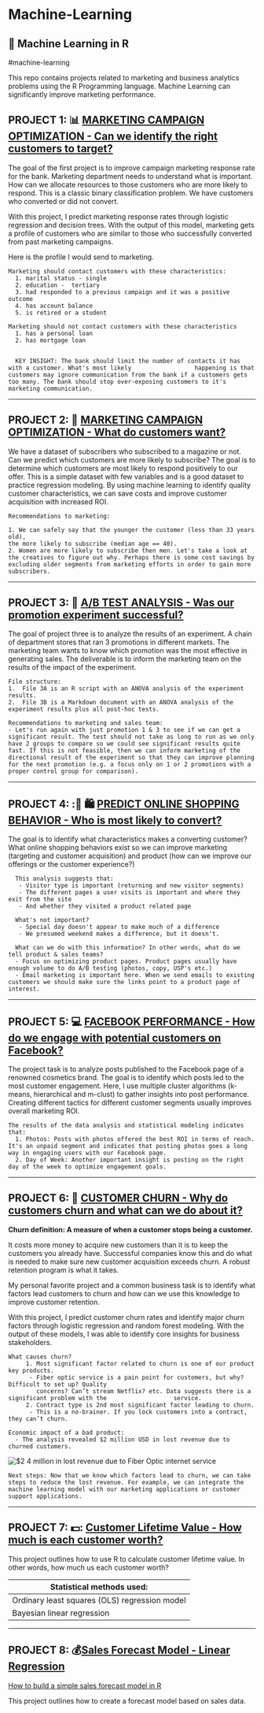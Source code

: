 # Machine-Learning

## :dart: Machine Learning in R

#machine-learning

This repo contains projects related to marketing and business analytics problems using the R Programming language. Machine Learning can significantly improve marketing performance.

## **PROJECT 1:** 📊 [MARKETING CAMPAIGN OPTIMIZATION - Can we identify the right customers to target?](https://github.com/bonheurgirl/Machine-Learning-R/blob/master/1.Predict%20Bank%20Mktg%20Campaign%20Response-Logistic%20Regression%20%26%20Decision%20Tree%20Models.R)

The goal of the first project is to improve campaign marketing response rate for the bank. Marketing department needs to understand what is important. How can we allocate resources to those customers who are more likely to respond. This is a classic binary classification problem. We have customers who converted or did not convert.

With this project, I predict marketing response rates through logistic regression and decision trees. With the output of this model, marketing gets a profile of customers who are similar to those who successfully converted from past marketing campaigns.

Here is the profile I would send to marketing.

    Marketing should contact customers with these characteristics:
      1. marital status - single
      2. education -  tertiary
      3. had responded to a previous campaign and it was a positive outcome
      4. has account balance
      5. is retired or a student

    Marketing should not contact customers with these characteristics
      1. has a personal loan
      2. has mortgage loan
      
      
      KEY INSIGHT: The bank should limit the number of contacts it has with a customer. What's most likely                  happening is that customers may ignore communication from the bank if a customers gets too many. The bank should stop over-exposing customers to it's marketing communication.

------------------------------------------------------------------------

## **PROJECT 2:** :crystal_ball: [MARKETING CAMPAIGN OPTIMIZATION - What do customers want?](https://github.com/bonheurgirl/Machine-Learning-R/blob/master/2.Predict%20Magazine%20Subscription%20Behavior%20-%20Logistic%20Regression.R)

We have a dataset of subscribers who subscribed to a magazine or not. Can we predict which customers are more likely to subscribe? The goal is to determine which customers are most likely to respond positively to our offer. This is a simple dataset with few variables and is a good dataset to practice regression modeling. By using machine learning to identify quality customer characteristics, we can save costs and improve customer acquisition with increased ROI.

    Recommendations to marketing:

    1. We can safely say that the younger the customer (less than 33 years old),
    the more likely to subscribe (median age == 40).
    2. Women are more likely to subscribe then men. Let's take a look at the creatives to figure out why. Perhaps there is some cost savings by excluding older segments from marketing efforts in order to gain more subscribers.

------------------------------------------------------------------------

## **PROJECT 3:** :test_tube: [A/B TEST ANALYSIS - Was our promotion experiment successful?](https://github.com/bonheurgirl/Machine-Learning-R/blob/master/3B.IBM%20Watson%20Marketing%20AB%20Test%20Results%20Evaluation%20-%20ANOVA%20and%20post-hoc%20tests.Rmd)

The goal of project three is to analyze the results of an experiment. A chain of department stores that ran 3 promotions in different markets. The marketing team wants to know which promotion was the most effective in generating sales. The deliverable is to inform the marketing team on the results of the impact of the experiment.

    File structure:
    1.  File 3A is an R script with an ANOVA analysis of the experiment results.
    2.  File 3B is a Markdown document with an ANOVA analysis of the experiment results plus all post-hoc tests.

    Recommendations to marketing and sales team: 
    - Let's run again with just promotion 1 & 3 to see if we can get a significant result. The test should not take as long to run as we only have 2 groups to compare so we could see significant results quite fast. If this is not feasible, then we can inform marketing of the directional result of the experiment so that they can improve planning for the next promotion (e.g. a focus only on 1 or 2 promotions with a proper control group for comparison).

------------------------------------------------------------------------

## **PROJECT 4:** :🛒 🛍️ [PREDICT ONLINE SHOPPING BEHAVIOR - Who is most likely to convert?](https://github.com/bonheurgirl/Machine-Learning-R/blob/master/4.Predict%20Online%20Shoppers%20Intent%20-%20Logistic%20Regression.R)

The goal is to identify what characteristics makes a converting customer? What online shopping behaviors exist so we can improve marketing (targeting and customer acquisition) and product (how can we improve our offerings or the customer experience?)

      This analysis suggests that:
       - Visitor type is important (returning and new visitor segments)
       - The different pages a user visits is important and where they exit from the site
       - And whether they visited a product related page

      What's not important?
       - Special day doesn't appear to make much of a difference
       - We presumed weekend makes a difference, but it doesn't.

      What can we do with this information? In other words, what do we tell product & sales teams?
      - Focus on optimizing product pages. Product pages usually have enough volume to do A/B testing (photos, copy, USP's etc.)
      - Email marketing is important here. When we send emails to existing customers we should make sure the links point to a product page of interest.

------------------------------------------------------------------------

## **PROJECT 5:** :computer: [FACEBOOK PERFORMANCE - How do we engage with potential customers on Facebook?](https://github.com/bonheurgirl/Machine-Learning-R/blob/master/5.Facebook%20Performance%20-%20Clustering.R)

The project task is to analyze posts published to the Facebook page of a renowned cosmetics brand. The goal is to identify which posts led to the most customer engagement. Here, I use multiple cluster algorithms (k-means, hierarchical and m-clust) to gather insights into post performance. Creating different tactics for different customer segments usually improves overall marketing ROI.

    The results of the data analysis and statistical modeling indicates that:
      1. Photos: Posts with photos offered the best ROI in terms of reach. It's an unpaid segment and indicates that posting photos goes a long way in engaging users with our Facebook page.
      2. Day of Week: Another important insight is posting on the right day of the week to optimize engagement goals.

------------------------------------------------------------------------

## **PROJECT 6:** :money_with_wings: [CUSTOMER CHURN - Why do customers churn and what can we do about it?](https://github.com/bonheurgirl/Machine-Learning-R/blob/master/6.Customer%20Churn%20Analysis%20-%20Logistic%20Regression%20%26%20Random%20Forest%20Models.Rmd)

**Churn definition: A measure of when a customer stops being a customer.**

It costs more money to acquire new customers than it is to keep the customers you already have. Successful companies know this and do what is needed to make sure new customer acquisition exceeds churn. A robust retention program is what it takes.

My personal favorite project and a common business task is to identify what factors lead customers to churn and how can we use this knowledge to improve customer retention.

With this project, I predict customer churn rates and identify major churn factors through logistic regression and random forest modeling. With the output of these models, I was able to identify core insights for business stakeholders.

    What causes churn?
         1. Most significant factor related to churn is one of our product key products.
          - Fiber optic service is a pain point for customers, but why? Difficult to set up? Quality
            concerns? Can’t stream Netflix? etc. Data suggests there is a significant problem with the                   service.
         2. Contract type is 2nd most significant factor leading to churn. 
          - This is a no-brainer. If you lock customers into a contract, they can’t churn.

    Economic impact of a bad product:     
      - The analysis revealed $2 million USD in lost revenue due to churned customers.

![\$2 4 million in lost revenue due to Fiber Optic internet service](https://user-images.githubusercontent.com/13710429/120935138-9c883900-c701-11eb-99f8-ac6c15bdd175.png)

    Next steps: Now that we know which factors lead to churn, we can take steps to reduce the lost revenue. For example, we can integrate the machine learning model with our marketing applications or customer support applications.

------------------------------------------------------------------------

## **PROJECT 7:** 💵: [Customer Lifetime Value - How much is each customer worth?](https://github.com/bonheurgirl/Machine-Learning-R/blob/master/7.%20Customer%20Lifetime%20Value%20Modeling%20with%20OLS%20and%20Bayesian%20Linear%20Regression.Rmd)

This project outlines how to use R to calculate customer lifetime value. In other words, how much us each customer worth?

| Statistical methods used:                     |
|-----------------------------------------------|
| Ordinary least squares (OLS) regression model |
| Bayesian linear regression                    |

------------------------------------------------------------------------

## **PROJECT 8:** 💰[Sales Forecast Model - Linear Regression](https://github.com/bonheurgirl/Machine-Learning-R/blob/master/8.Sales%20Forecast%20Model%20-%20Linear%20Regression.Rmd)

[How to build a simple sales forecast model in R](https://medium.com/geekculture/how-to-build-a-sales-forecast-in-r-dafabb03a076)

This project outlines how to create a forecast model based on sales data.
